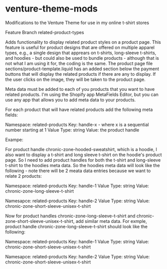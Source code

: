 # venture-theme-mods
Modifications to the Venture Theme for use in my online t-shirt stores

Feature Branch related-product-types

Adds functionality to display related product styles on a product page.  This feature is useful for product designs that are offered on multiple apparel types, e.g., a single design that apprears on t-shirts, long-sleeve t-shirts, and hoodies - but could also be used to bundle products - although that is not what I am using it for, the coding is the same. The product page file sections/product-template.liquid has an added section below the payment buttons that will display the related products if there are any to display. If the user clicks on the image, they will be taken to the product page.

Meta data must be added to each of you products that you want to have related products. I'm using the Shopify app MetaFields Editor, but you can use any app that allows you to add meta data to your products.

For each product that will have related products add the following meta fields:

Namespace:    related-products
Key:          handle-x - where x is a sequential number starting at 1
Value Type:   string
Value:        the product handle

Exampe:

For product handle chronic-zone-hooded-sweatshirt, which is a hoodie, I also want to display a t-shirt and long sleeve t-shirt on the hoodie's product page. So I need to add product handles for both the t-shirt and long-sleeve t-shirt to the hoodies meta data. So the hoodies meta data will look like the following - note there will be 2 meata data entries because we want to relate 2 products:

Namespace:    related-products
Key:          handle-1
Value Type:   string
Value:        chronic-zone-long-sleeve-t-shirt

Namesapce:    related-products
Key:          handle-2
Value Type:   string
Value:        chronic-zone-short-sleeve-unisex-t-shirt

Now for product handles chronic-zone-long-sleeve-t-shirt and chronic-zone-short-sleeve-unisex-t-shirt, add similar meta data. For exmple, product handle chronic-zone-long-sleeve-t-shirt should look like the following:

Namespace:    related-products
Key:          handle-1
Value Type:   string
Value:        chronic-zone-short-sleeve-unisex-t-shirt

Namesapce:    related-products
Key:          handle-2
Value Type:   string
Value:        chronic-zone-short-sleeve-unisex-t-shirt



